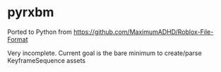 # pyrxbm

Ported to Python from https://github.com/MaximumADHD/Roblox-File-Format

Very incomplete. Current goal is the bare minimum to create/parse KeyframeSequence assets
